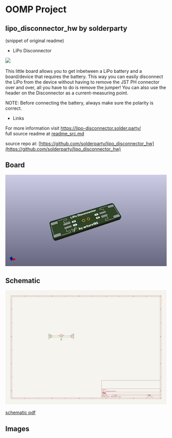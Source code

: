 # OOMP Project  
## lipo_disconnector_hw  by solderparty  
  
(snippet of original readme)  
  
- LiPo Disconnector  
  
![](./img/contents.jpg)  
  
  
This little board allows you to get inbetween a LiPo battery and a board/device that requires the battery. This way you can easily disconnect the LiPo from the device without having to remove the JST PH connector over and over, all you have to do is remove the jumper! You can also use the header on the Disconnector as a current-measuring point.  
  
NOTE: Before connecting the battery, always make sure the polarity is correct.  
  
- Links  
  
For more information visit https://lipo-disconnector.solder.party/  
  full source readme at [readme_src.md](readme_src.md)  
  
source repo at: [https://github.com/solderparty/lipo_disconnector_hw](https://github.com/solderparty/lipo_disconnector_hw)  
## Board  
  
[![working_3d.png](working_3d_600.png)](working_3d.png)  
## Schematic  
  
[![working_schematic.png](working_schematic_600.png)](working_schematic.png)  
  
[schematic pdf](working_schematic.pdf)  
## Images  
